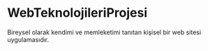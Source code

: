 # WebTeknolojileriProjesi
Bireysel olarak kendimi ve memleketimi tanıtan kişisel bir web sitesi uygulamasıdır.
